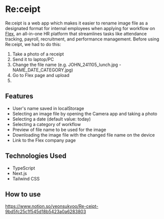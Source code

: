 # Re:ceipt
Re:ceipt is a web app which makes it easier to rename image file as a designated format for internal employees when applying for workflow on [Flex](https://flex.team/), an all-in-one HR platform that streamlines tasks like attendance tracking, payroll, recruitment, and performance management.
Before using Re:ceipt, we had to do this:
1. Take a photo of a receipt
2. Send it to laptop/PC
3. Change the file name (e.g. JOHN_241105_lunch.jpg - NAME_DATE_CATEGORY.jpg)
4. Go to Flex page and upload 
5. 
## Features
- User's name saved in localStorage
- Selecting an image file by opening the Camera app and taking a photo
- Selecting a date (default value: today)
- Selecting a category of workflow
- Preview of file name to be used for the image
- Downloading the image file with the changed file name on the device
- Link to the Flex company page
## Technologies Used
- TypeScript
- Next.js
- Tailwind CSS
## How to use
https://www.notion.so/yeonsukyoo/Re-ceipt-9bd5fc25c1f545d18b5423a0a6283803
